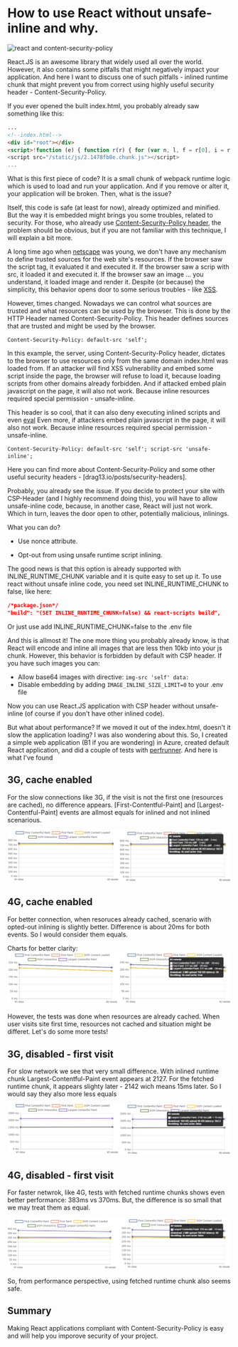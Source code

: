 # How to use React without unsafe-inline and why.

![react and content-security-policy](~/img/kdpv/react-security.png)

React.JS is an awesome library that widely used all over the world. However, it also contains some pitfalls that might negatively impact your application. And here I want to discuss one of such pitfalls - inlined runtime chunk that might prevent you from correct using highly useful security header - Content-Security-Policy.

If you ever opened the built index.html, you probably already saw something like this:

```html
...
<!--index.html-->
<div id="root"></div>
<script>!function (e) { function r(r) { for (var n, l, f = r[0], i = r[1], a = r[2], c = 0, s = []; c < f.length; c++)l = f[c], Object.prototype.hasOwnProperty.call(o, l) && o[l] && s.push(o[l][0]), o[l] = 0;}</script>
<script src="/static/js/2.1478fb8e.chunk.js"></script>
...
```

What is this first piece of code? It is a small chunk of webpack runtime logic which is used to load and run your application. And if you remove or alter it, your application will be broken. Then, what is the issue?

Itself, this code is safe (at least for now), already optimized and minified. But the way it is embedded might brings you some troubles, related to security. For those, who already use [Content-Security-Policy header](https://developer.mozilla.org/en-US/docs/Web/HTTP/CSP), the problem should be obvious, but if you are not familiar with this technique, I will explain a bit more.

A long time ago when [netscape](https://en.wikipedia.org/wiki/Netscape_Navigator) was young, we don't have any mechanism to define trusted sources for the web site's resources. If the browser saw the script tag, it evaluated it and executed it. If the browser saw a scrip with src, it loaded it and executed it. If the browser saw an image ... you understand, it loaded image and render it. Despite (or because) the simplicity, this behavior opens door to some serious troubles - like [XSS](https://developer.mozilla.org/en-US/docs/Glossary/Cross-site_scripting).

However, times changed. Nowadays we can control what sources are trusted and what resources can be used by the browser. This is done by the HTTP Header named Content-Security-Policy. This header defines sources that are trusted and might be used by the browser.

```
Content-Security-Policy: default-src 'self';
```

In this example, the server, using Content-Security-Policy header, dictates to the browser to use resources only from the same domain index.html was loaded from. If an attacker will find XSS vulnerability and embed some script inside the page, the browser will refuse to load it, because loading scripts from other domains already forbidden. And if attacked embed plain javascript on the page, it will also not work. Because inline resources required special permission - unsafe-inline.

This header is so cool, that it can also deny executing inlined scripts and even [eval](https://developer.mozilla.org/en-US/docs/Web/JavaScript/Reference/Global_Objects/eval)
Even more, if attackers embed plain javascript in the page, it will also not work. Because inline resources required special permission - unsafe-inline.

```
Content-Security-Policy: default-src 'self'; script-src 'unsafe-inline';
```

Here you can find more about Content-Security-Policy and some other useful security headers - [drag13.io/posts/security-headers].

Probably, you already see the issue. If you decide to protect your site with CSP-Header (and I highly recommend doing this), you will have to allow unsafe-inline code, because, in another case, React will just not work. Which in turn, leaves the door open to other, potentially malicious, inlinings.

What you can do?

* Use nonce attribute.

* Opt-out from using unsafe runtime script inlining.

The good news is that this option is already supported with INLINE_RUNTIME_CHUNK variable and it is quite easy to set up it. To use react without unsafe inline code, you need set INLINE_RUNTIME_CHUNK to false, like here:

```json
/*package.json*/
"build": "(SET INLINE_RUNTIME_CHUNK=false) && react-scripts build",
```

Or just use add INLINE_RUNTIME_CHUNK=false to the .env file

And this is allmost it! The one more thing you probably already know, is that React will encode and inline all images that are less then 10kb into your js chunk. However, this behavior is forbidden by default with CSP header. If you have such images you can:

* Allow base64 images with directive: ```img-src 'self' data:```
* Disable embedding by adding ```IMAGE_INLINE_SIZE_LIMIT=0``` to your .env file

Now you can use React.JS application with CSP header without unsafe-inline (of course if you don't have other inlined code).

But what about performance? If we moved it out of the index.html, doesn't it slow the application loading? I was also wondering about this. So, I created a simple web application (B1 if you are wondering) in Azure, created default React application, and did a couple of tests with [perfrunner](https://www.npmjs.com/package/perfrunner). And here is what I've found

## 3G, cache enabled

For the slow connections like 3G, if the visit is not the first one (resources are cached), no difference appears. [First-Contentful-Paint] and [Largest-Contentful-Paint] events are allmost equals for inlined and not inlined scenarious.

![chart for 3g with cache test](./3gCache.jpg)

## 4G, cache enabled

For better connection, when resoruces already cached, scenario with opted-out inlining is slightly better. Difference is about 20ms for both events. So I would consider them equals.

Charts for better clarity:
![chart for 4g with cache test](./4gCache.jpg)

However, the tests was done when resources are already cached. When user visits site first time, resources not cached and situation might be differet. Let's do some more tests!

## 3G, disabled - first visit

For slow network we see that very small difference. With inlined runtime chunk Largest-Contentful-Paint event appears at 2127. For the fetched runtime chunk, it appears slighty later - 2142 wich means 15ms later. So I would say they also more less equals

![chart for 3g without cache](./3gnoCache.jpg)

## 4G, disabled - first visit

For faster netwrok, like 4G, tests with fetched runtime chunks shows even better performance: 383ms vs 370ms. But, the difference is so small that we may treat them as equal.

![chart for 4g without cache](./4gnoCache.jpg)

So, from performance perspective, using fetched runtime chunk also seems safe.

## Summary

Making React applications compliant with Content-Security-Policy is easy and will help you imporove security of your project.




